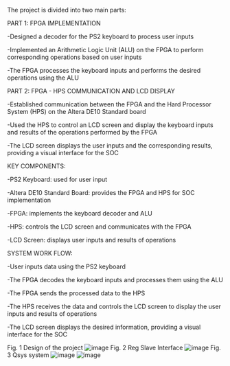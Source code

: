 The project is divided into two main parts:


PART 1: FPGA IMPLEMENTATION

-Designed a decoder for the PS2 keyboard to process user inputs

-Implemented an Arithmetic Logic Unit (ALU) on the FPGA to perform corresponding operations based on user inputs

-The FPGA processes the keyboard inputs and performs the desired operations using the ALU 
 


PART 2: FPGA - HPS COMMUNICATION AND LCD DISPLAY 

-Established communication between the FPGA and the Hard Processor System (HPS) on the Altera DE10 Standard board

-Used the HPS to control an LCD screen and display the keyboard inputs and results of the operations performed by the FPGA

-The LCD screen displays the user inputs and the corresponding results, providing a visual interface for the SOC



KEY COMPONENTS:

-PS2 Keyboard: used for user input

-Altera DE10 Standard Board: provides the FPGA and HPS for SOC implementation

-FPGA: implements the keyboard decoder and ALU

-HPS: controls the LCD screen and communicates with the FPGA

-LCD Screen: displays user inputs and results of operations



SYSTEM WORK FLOW:

-User inputs data using the PS2 keyboard

-The FPGA decodes the keyboard inputs and processes them using the ALU

-The FPGA sends the processed data to the HPS

-The HPS receives the data and controls the LCD screen to display the user inputs and results of operations

-The LCD screen displays the desired information, providing a visual interface for the SOC



Fig. 1 Design of the project
![image](https://github.com/user-attachments/assets/30a44792-60da-4ab4-a29a-32478da5443c)
Fig. 2 Reg Slave Interface
![image](https://github.com/user-attachments/assets/955f18c0-6f15-4909-83c8-04b57d4a83c5)
Fig. 3 Qsys system
![image](https://github.com/user-attachments/assets/67099ac0-f972-42dc-a6c7-40fa09e21df7)
![image](https://github.com/user-attachments/assets/492222bf-9cfc-4c17-8b2c-cb53c98c9122)
